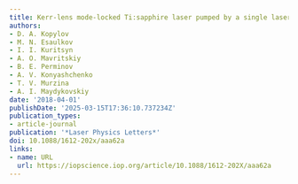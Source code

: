 ```yaml
---
title: Kerr-lens mode-locked Ti:sapphire laser pumped by a single laser diode
authors:
- D. A. Kopylov
- M. N. Esaulkov
- I. I. Kuritsyn
- A. O. Mavritskiy
- B. E. Perminov
- A. V. Konyashchenko
- T. V. Murzina
- A. I. Maydykovskiy
date: '2018-04-01'
publishDate: '2025-03-15T17:36:10.737234Z'
publication_types:
- article-journal
publication: '*Laser Physics Letters*'
doi: 10.1088/1612-202x/aaa62a
links:
- name: URL
  url: https://iopscience.iop.org/article/10.1088/1612-202X/aaa62a
---
```

